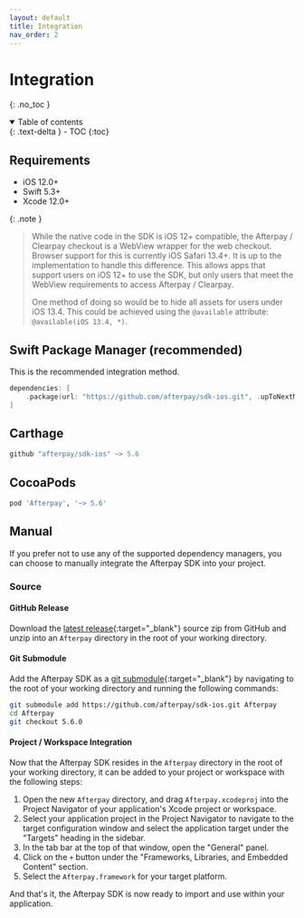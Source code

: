```yaml
---
layout: default
title: Integration
nav_order: 2
---
```


# Integration
{: .no_toc }

<details open markdown="block">
  <summary>
    Table of contents
  </summary>
  {: .text-delta }
- TOC
{:toc}
</details>

## Requirements

- iOS 12.0+
- Swift 5.3+
- Xcode 12.0+

{: .note }
> While the native code in the SDK is iOS 12+ compatible, the Afterpay / Clearpay checkout is a WebView wrapper for the web checkout. Browser support for this is currently iOS Safari 13.4+. It is up to the implementation to handle this difference. This allows apps that support users on iOS 12+ to use the SDK, but only users that meet the WebView requirements to access Afterpay / Clearpay.
>
> One method of doing so would be to hide all assets for users under iOS 13.4. This could be achieved using the `@available` attribute: `@available(iOS 13.4, *)`.

## Swift Package Manager (recommended)

This is the recommended integration method.

``` swift
dependencies: [
    .package(url: "https://github.com/afterpay/sdk-ios.git", .upToNextMajor(from: "5.6.0"))
]
```

## Carthage

``` swift
github "afterpay/sdk-ios" ~> 5.6
```

## CocoaPods

``` ruby
pod 'Afterpay', '~> 5.6'
```
## Manual

If you prefer not to use any of the supported dependency managers, you can choose to manually integrate the Afterpay SDK into your project.

### Source

#### GitHub Release

Download the [latest release][latest-release]{:target="_blank"} source zip from GitHub and unzip into an `Afterpay` directory in the root of your working directory.

#### Git Submodule

Add the Afterpay SDK as a [git submodule][git-submodule]{:target="_blank"} by navigating to the root of your working directory and running the following commands:

``` sh
git submodule add https://github.com/afterpay/sdk-ios.git Afterpay
cd Afterpay
git checkout 5.6.0
```

#### Project / Workspace Integration

Now that the Afterpay SDK resides in the `Afterpay` directory in the root of your working directory, it can be added to your project or workspace with the following steps:

1. Open the new `Afterpay` directory, and drag `Afterpay.xcodeproj` into the Project Navigator of your application's Xcode project or workspace.
2. Select your application project in the Project Navigator to navigate to the target configuration window and select the application target under the "Targets" heading in the sidebar.
3. In the tab bar at the top of that window, open the "General" panel.
4. Click on the `+` button under the "Frameworks, Libraries, and Embedded Content" section.
5. Select the `Afterpay.framework` for your target platform.

And that's it, the Afterpay SDK is now ready to import and use within your application.

[git-submodule]: https://git-scm.com/docs/git-submodule
[latest-release]: https://github.com/afterpay/sdk-ios/releases/latest
